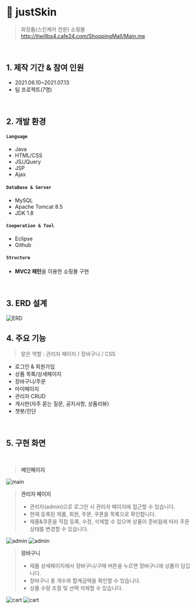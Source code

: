 # :sake: justSkin
>화장품(스킨케어 전문) 쇼핑몰
>http://itwillbs4.cafe24.com/ShoppingMall/Main.me

<br>

## 1. 제작 기간 & 참여 인원
- 2021.06.10~2021.07.13
- 팀 프로젝트(7명)

<br>

## 2. 개발 환경
#### `Language`
  - Java
  - HTML/CSS
  - JS/JQuery
  - JSP
  - Ajax
#### `DataBase & Server`
  - MySQL
  - Apache Tomcat 8.5
  - JDK 1.8
#### `Cooperation & Tool`
  - Eclipse
  - Github
#### `Structure`
  - **MVC2 패턴**을 이용한 쇼핑몰 구현

<br>

## 3. ERD 설계
![ERD](https://user-images.githubusercontent.com/80612679/126464487-7aded8f9-2604-440a-a96b-da4975add2ec.jpg)


## 4. 주요 기능
>맡은 역할 : 관리자 페이지 / 장바구니 / CSS
- 로그인 & 회원가입
- 상품 목록/상세페이지
- 장바구니/주문
- 마이페이지
- 관리자 CRUD
- 게시판(자주 묻는 질문, 공지사항, 상품리뷰)
- 챗봇/진단


<br>

## 5. 구현 화면

<br>

>**메인페이지**<br>

![main](https://user-images.githubusercontent.com/80612679/126473596-2d201f87-cfe8-474d-841a-079c6fd35d53.png)

>**관리자 페이지**<br>
>- 관리자(admin)으로 로그인 시 관리자 페이지에 접근할 수 있습니다.<br>
>- 현재 등록된 제품, 회원, 주문, 쿠폰을 목록으로 확인합니다.<br>
>- 제품&쿠폰을 직접 등록, 수정, 삭제할 수 있으며 상품이 준비됨에 따라 주문상태를 변경할 수 있습니다.<br>

![admin](https://user-images.githubusercontent.com/80612679/126475151-6c10a2e1-041d-4d2f-895a-a71b377c982b.png)
![admin](https://user-images.githubusercontent.com/80612679/126984680-16bf61c0-ab9c-43e1-a582-a2b874e1ac57.png)

>**장바구니**<br>
>- 제품 상세페이지에서 장바구니/구매 버튼을 누르면 장바구니에 상품이 담깁니다.<br>
>- 장바구니 총 개수와 합계금액을 확인할 수 있습니다.<br>
>- 상품 수량 조절 및 선택 삭제할 수 있습니다.<br>

![cart](https://user-images.githubusercontent.com/80612679/126476509-7c5baaec-4809-4c28-b1e4-47865f5a70bd.png)
![cart](https://user-images.githubusercontent.com/80612679/126476530-083e508b-db9e-407f-9043-25c84f78fdfb.png)













